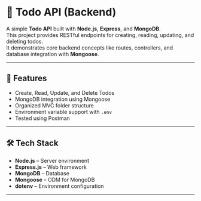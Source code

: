 # 🧾 Todo API (Backend)

A simple **Todo API** built with **Node.js**, **Express**, and **MongoDB**.  
This project provides RESTful endpoints for creating, reading, updating, and deleting todos.  
It demonstrates core backend concepts like routes, controllers, and database integration with **Mongoose**.

---

## 🚀 Features
- Create, Read, Update, and Delete Todos
- MongoDB integration using Mongoose
- Organized MVC folder structure
- Environment variable support with `.env`
- Tested using Postman

---

## 🛠️ Tech Stack
- **Node.js** – Server environment  
- **Express.js** – Web framework  
- **MongoDB** – Database  
- **Mongoose** – ODM for MongoDB  
- **dotenv** – Environment configuration

---